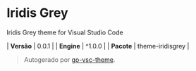 # Iridis Grey

Iridis Grey theme for Visual Studio Code

| **Versão** | 0.0.1 |
| **Engine** | ^1.0.0 |
| **Pacote** | theme-iridisgrey |

> Autogerado por [go-vsc-theme](https://github.com/natalbu/go-vsc-theme).
